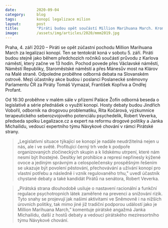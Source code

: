 ```yaml
---
date:         2020-09-04
category:     blog
tags:         konopí legalizace milion
layout:       post
title:        "Piráti budou opět součástí Million Marihuana March. Kromě průvodu se zúčastní i debat s odborníky na Žofíně "
image:        /assets/img/articles/2020/mmm2019.jpg
---
```




Praha, 4. září 2020 – Piráti se opět zúčastní pochodu Million Marihuana March za legalizaci konopí. Ten se tentokrát koná v sobotu 5. září. Piráti budou stejně jako během předchozích ročníků součástí průvodu z Karlova náměstí, který začne ve 13 hodin. Pochod povede přes Václavské náměstí, Náměstí Republiky, Staroměstské náměstí a přes Mánesův most na Klárov na Malé straně. Odpoledne proběhne odborná debata na Slovanském ostrově. Mezi účastníky akce budou i poslanci Poslanecké sněmovny Parlamentu ČR za Piráty Tomáš Vymazal, František Kopřiva a Ondřej Profant.


Od 16:30 proběhne v malém sále v přízemí Paláce Žofín odborná beseda o legislativě a série přednášek o využití konopí. Hosty debaty budou Jindřich Vobořil, odborník na drogovou problematiku, Rita Kočárová, výzkumnice terapeutického seberozvojového potenciálu psychedelik, Robert Veverka, předseda spolku Legalizace.cz a expert na reformu drogové politiky a Janka Michailidu, vedoucí expertního týmu Návykové chování v rámci Pirátské strany.


 > „Legislativní situace týkající se konopí je nadále neudržitelná nejen u nás, ale i ve světě. Profitující černý trh vede k podpoře organizovaných zločineckých skupin a k lidskému utrpení, které nám nesmí být lhostejné. Desítky let prohibice a represí nepřinesly kýžené ovoce a jediným správným a celospolečensky prospěšným řešením se ukazuje být povolení pěstování, přechovávání a užívání konopí pro vlastní potřebu a následně i vznik regulovaného trhu," uvedl účastník chystané debaty a také kandidát Pirátů na senátora, Robert Veverka.


 > „Pirátská strana dlouhodobě usiluje o nastavení racionální a funkční regulace psychotropních látek zaměřené na prevenci a snižování rizik. Tyto snahy se projevují jak našimi aktivitami ve Sněmovně i na nižších úrovních politiky, tak mimo jiné již tradiční podporou událostí jako je Million Marihuana March,” komentuje pirátské angažmá Janka Michailidu, další z hostů debaty a vedoucí pirátského meziresortního týmu Návykové chování.

